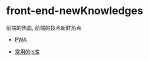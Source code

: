 # front-end-newKnowledges
前端的热血, 前端的技术新鲜热点

- [PWA](https://github.com/lqstone/front-end-newKnowledges/issues/1)

- [常用的js库](https://github.com/lqstone/front-end-newKnowledges/issues/2)
